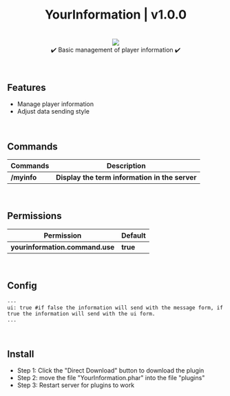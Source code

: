 <div align="center">
<h1>YourInformation | v1.0.0<h1>
</div>
<p align="center">
<a href="https://poggit.pmmp.io/p/YourInformation"><img src="https://poggit.pmmp.io/shield.state/YourInformation">
</a>
<br>
✔️ Basic management of player information ✔️
</p>

<br>

## Features
- Manage player information
- Adjust data sending style

<br>

## Commands
| **Commands** | **Description** |
| --- | --- |
| **/myinfo** | **Display the term information in the server** |

<br>

## Permissions
| **Permission** | **Default** |
| --- | --- |
| **yourinformation.command.use** | **true** |
	
<br>

## Config
```
---
ui: true #if false the information will send with the message form, if true the information will send with the ui form.
...
```

<br>

## Install
- Step 1: Click the "Direct Download" button to download the plugin
- Step 2: move the file "YourInformation.phar" into the file "plugins"
- Step 3: Restart server for plugins to work
